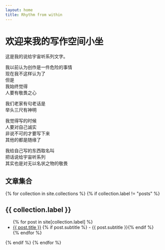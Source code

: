 ```yaml
---
layout: home
title: Rhythm from within
---
```

# 欢迎来我的写作空间小坐

这是我的说给宇宙听系列文字。

我以前认为创作是一件危险的事情  
现在我不这样认为了  
但是  
我始终觉得  
人要有敬畏之心  

我们老家有句老话是  
举头三尺有神明  

我觉得写的时候  
人要对自己诚实  
非说不可的才要写下来  
其他的都是随缘了  

我给自己写的东西取名叫  
把话说给宇宙听系列  
其实也是对无以名状之物的敬畏  

## 文章集合

{% for collection in site.collections %}
  {% if collection.label != "posts" %}
    <h2>{{ collection.label }}</h2>
    <ul>
    {% for post in site[collection.label] %}
      <li>
        <a href="{{ post.url | relative_url }}">{{ post.title }}</a>
        {% if post.subtitle %} - {{ post.subtitle }}{% endif %}
      </li>
    {% endfor %}
    </ul>
  {% endif %}
{% endfor %}
